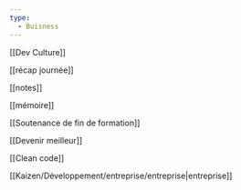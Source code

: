 ```yaml
---
type:
  - Buisness
---
```

[[Dev Culture]]

[[récap journée]]

[[notes]]

[[mémoire]]

[[Soutenance de fin de formation]]

[[Devenir meilleur]]

[[Clean code]]

[[Kaizen/Développement/entreprise/entreprise|entreprise]]